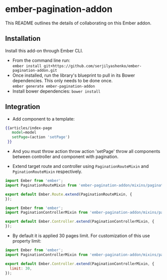 # ember-pagination-addon

This README outlines the details of collaborating on this Ember addon.

## Installation

Install this add-on through Ember CLI.

* From the command line run:<br />
`ember install git+https://github.com/serjilyashenko/ember-pagination-addon.git`
* Once installed, run the library's blueprint to pull in its Bower dependencies. This only needs to be done once.<br />
`ember generate ember-pagination-addon`
* Install bower dependencies: `bower install`

## Integration

* Add component to a template:
```hbs
{{articles/index-page
   model=model
   setPage=(action 'setPage')
 }}
```

* And you must throw action throw action 'setPage' throw all components between controller and component with pagination.

* Extend target route and controller using `PaginationRouteMixin` and `PginationRouteMixin` respectively.
```js
import Ember from 'ember';
import PaginationRouteMixin from 'ember-pagination-addon/mixins/pagination-router-mixin';

export default Ember.Route.extend(PaginationRouteMixin, {
});
```
```js
import Ember from 'ember';
import PaginationControllerMixin from 'ember-pagination-addon/mixins/pagination-controller-mixin';

export default Ember.Controller.extend(PaginationControllerMixin, {
});
```
* By default it is applied 30 pages limit. For customization of this use property limit:
```js
import Ember from 'ember';
import PaginationControllerMixin from 'ember-pagination-addon/mixins/pagination-controller-mixin';

export default Ember.Controller.extend(PaginationControllerMixin, {
  limit: 30,
});
```
